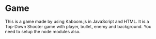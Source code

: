 # Game
This is a game made by using Kaboom.js in JavaScript and HTML.
It is a Top-Down Shooter game with player, bullet, enemy and background.
You need to setup the node modules also.
